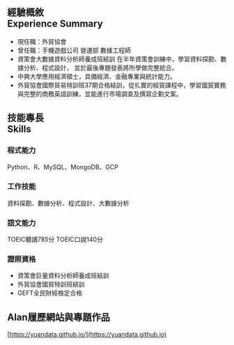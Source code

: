 ## 經驗概敘<br>Experience Summary

* 現任職：外貿協會
* 曾任職：手機遊戲公司 營運部 數據工程師
* 資策會大數據資料分析師養成班結訓
在半年資策會訓練中，學習資料探勘、數據分析、程式設計， 並於最後專題發表將所學做完整統合。
* 中興大學應用經濟碩士，具備經濟、金融專業與統計能力。
* 外貿協會國際貿易特訓班37期合格結訓，從扎實的經貿課程中，學習國貿實務與完整的商務英語訓練，並能進行市場調查及撰寫企劃文案。

## 技能專長<br>Skills

### 程式能力
Python、R、MySQL、MongoDB、GCP
### 工作技能
資料探勘、數據分析、程式設計、大數據分析
### 語文能力
TOEIC聽讀785分
TOEIC口說140分
### 證照資格
* 資策會巨量資料分析師養成班結訓
* 外貿協會國貿特訓班結訓
* GEFT全民財經檢定合格

## Alan履歷網站與專題作品
[https://yuandata.github.io/](https://yuandata.github.io)

